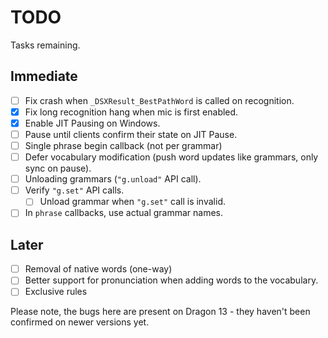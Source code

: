 # TODO

Tasks remaining. 

## Immediate

- [ ] Fix crash when `_DSXResult_BestPathWord` is called on recognition.
- [x] Fix long recognition hang when mic is first enabled.
- [x] Enable JIT Pausing on Windows.
- [ ] Pause until clients confirm their state on JIT Pause.
- [ ] Single phrase begin callback (not per grammar)
- [ ] Defer vocabulary modification (push word updates like grammars, only sync on pause).
- [ ] Unloading grammars (`"g.unload"` API call).
- [ ] Verify `"g.set"` API calls.
  - [ ] Unload grammar when `"g.set"` call is invalid.
- [ ] In `phrase` callbacks, use actual grammar names.

## Later

- [ ] Removal of native words (one-way)
- [ ] Better support for pronunciation when adding words to the vocabulary.
- [ ] Exclusive rules

Please note, the bugs here are present on Dragon 13 - they haven't been
confirmed on newer versions yet.
